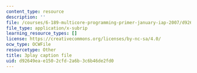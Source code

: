```yaml
---
content_type: resource
description: ''
file: /courses/6-189-multicore-programming-primer-january-iap-2007/d92649eae1502cfd2a6b3c6b46de2fd0_gIuL_WdfH74.srt
file_type: application/x-subrip
learning_resource_types: []
license: https://creativecommons.org/licenses/by-nc-sa/4.0/
ocw_type: OCWFile
resourcetype: Other
title: 3play caption file
uid: d92649ea-e150-2cfd-2a6b-3c6b46de2fd0
---
```

